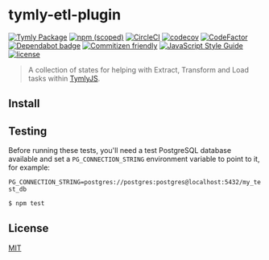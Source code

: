 # tymly-etl-plugin
[![Tymly Package](https://img.shields.io/badge/tymly-package-blue.svg)](https://tymly.io/)
[![npm (scoped)](https://img.shields.io/npm/v/@wmfs/tymly-etl-plugin.svg)](https://www.npmjs.com/package/@wmfs/tymly-etl-plugin)
[![CircleCI](https://circleci.com/gh/wmfs/tymly-etl-plugin.svg?style=svg)](https://circleci.com/gh/wmfs/tymly-etl-plugin)
[![codecov](https://codecov.io/gh/wmfs/tymly-etl-plugin/branch/master/graph/badge.svg)](https://codecov.io/gh/wmfs/tymly-etl-plugin)
[![CodeFactor](https://www.codefactor.io/repository/github/wmfs/tymly-etl-plugin/badge)](https://www.codefactor.io/repository/github/wmfs/tymly-etl-plugin)
[![Dependabot badge](https://img.shields.io/badge/Dependabot-active-brightgreen.svg)](https://dependabot.com/)
[![Commitizen friendly](https://img.shields.io/badge/commitizen-friendly-brightgreen.svg)](http://commitizen.github.io/cz-cli/)
[![JavaScript Style Guide](https://img.shields.io/badge/code_style-standard-brightgreen.svg)](https://standardjs.com)
[![license](https://img.shields.io/github/license/mashape/apistatus.svg)](https://github.com/wmfs/tymly-etl-plugin/blob/master/LICENSE)

> A collection of states for helping with Extract, Transform and Load tasks within [TymlyJS](http://www.tymlyjs.io).

## <a name="install"></a>Install


## <a name="test"></a>Testing

Before running these tests, you'll need a test PostgreSQL database available and set a `PG_CONNECTION_STRING` environment variable to point to it, for example:

```PG_CONNECTION_STRING=postgres://postgres:postgres@localhost:5432/my_test_db```


```bash
$ npm test
```


## <a name="license"></a>License

[MIT](https://github.com/wmfs/tymly-etl-plugin/blob/master/LICENSE)
